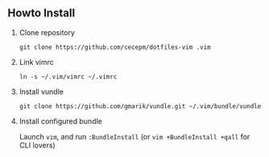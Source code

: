 ## Howto Install

1. Clone repository

    ```
    git clone https://github.com/cecepm/dotfiles-vim .vim
    ```

2. Link vimrc

    ```
    ln -s ~/.vim/vimrc ~/.vimrc
    ```

3. Install vundle

    ```
    git clone https://github.com/gmarik/vundle.git ~/.vim/bundle/vundle
    ```

4. Install configured bundle

    Launch `vim`, and run `:BundleInstall` (or `vim +BundleInstall +qall` for CLI lovers)
